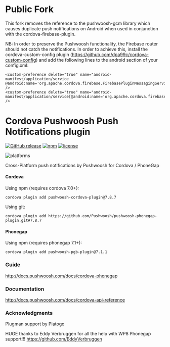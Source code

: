 Public Fork
===================================================

This fork removes the reference to the pushwoosh-gcm library which causes duplicate push notifications on Android when used in conjunction with the cordova-firebase-plugin.

NB: In order to preserve the Pushwoosh functionality, the Firebase router should not catch the notifications.
In order to achieve this, install the cordova-custom-config plugin (https://github.com/dpa99c/cordova-custom-config) and add the following lines to the android section of your config.xml:

```
<custom-preference delete="true" name="android-manifest/application/service @android:name='org.apache.cordova.firebase.FirebasePluginMessagingService']" />
<custom-preference delete="true" name="android-manifest/application/service[@android:name='org.apache.cordova.firebase.FirebasePluginInstanceIDService']" />
```

Cordova Pushwoosh Push Notifications plugin
===================================================

[![GitHub release](https://img.shields.io/github/release/Pushwoosh/pushwoosh-phonegap-plugin.svg?style=flat-square)](https://github.com/Pushwoosh/pushwoosh-phonegap-plugin/releases) 
[![npm](https://img.shields.io/npm/v/pushwoosh-cordova-plugin.svg)](https://www.npmjs.com/package/pushwoosh-cordova-plugin)
[![license](https://img.shields.io/npm/l/pushwoosh-cordova-plugin.svg)](https://www.npmjs.com/package/pushwoosh-cordova-plugin)

![platforms](https://img.shields.io/badge/platforms-android%20%7C%20ios%20%7C%20wp8%20%7C%20windows%20-yellowgreen.svg)

Cross-Platform push notifications by Pushwoosh for Cordova / PhoneGap

#### Cordova

Using npm (requires cordova 7.0+):

```
cordova plugin add pushwoosh-cordova-plugin@7.8.7
```

Using git:

```
cordova plugin add https://github.com/Pushwoosh/pushwoosh-phonegap-plugin.git#7.8.7
```

#### Phonegap

Using npm (requires phonegap 7.1+):

```
cordova plugin add pushwoosh-pgb-plugin@7.1.1
```

### Guide

http://docs.pushwoosh.com/docs/cordova-phonegap

### Documentation

http://docs.pushwoosh.com/docs/cordova-api-reference

### Acknowledgments
Plugman support by Platogo

HUGE thanks to Eddy Verbruggen for all the help with WP8 Phonegap support!!!
https://github.com/EddyVerbruggen
